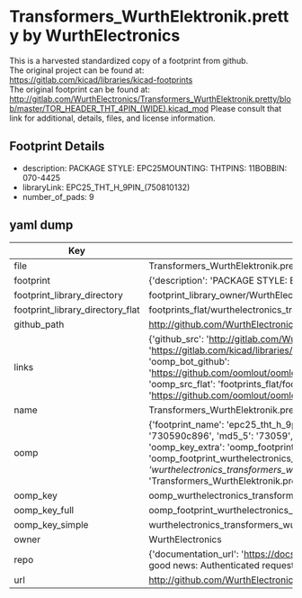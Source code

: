 # Transformers_WurthElektronik.pretty by WurthElectronics  
This is a harvested standardized copy of a footprint from github.  
The original project can be found at:  
https://gitlab.com/kicad/libraries/kicad-footprints  
The original footprint can be found at:
http://gitlab.com/WurthElectronics/Transformers_WurthElektronik.pretty/blob/master/TOR_HEADER_THT_4PIN_(WIDE).kicad_mod
Please consult that link for additional, details, files, and license information.  
## Footprint Details
* description: PACKAGE STYLE: EPC25MOUNTING: THTPINS: 11BOBBIN: 070-4425  
* libraryLink: EPC25_THT_H_9PIN_(750810132)  
* number_of_pads: 9  
## yaml dump  
| Key | Value |  
| --- | --- |  
| file | Transformers_WurthElektronik.pretty/EPC25_THT_H_9PIN_(750810132).kicad_mod |  
| footprint | {'description': 'PACKAGE STYLE: EPC25MOUNTING: THTPINS: 11BOBBIN: 070-4425', 'libraryLink': 'EPC25_THT_H_9PIN_(750810132)', 'number_of_pads': 9} |  
| footprint_library_directory | footprint_library_owner/WurthElectronics_Transformers_WurthElektronik.pretty |  
| footprint_library_directory_flat | footprints_flat/wurthelectronics_transformers_wurthelektronik_epc25_tht_h_9pin_(750810132)/working |  
| github_path | http://github.com/WurthElectronics/Transformers_WurthElektronik.pretty/blob/master/EPC25_THT_H_9PIN_(750810132).kicad_mod |  
| links | {'github_src': 'http://gitlab.com/WurthElectronics/Transformers_WurthElektronik.pretty/blob/master/TOR_HEADER_THT_4PIN_(WIDE).kicad_mod', 'github_src_repo': 'https://gitlab.com/kicad/libraries/kicad-footprints', 'oomp_bot': 'footprints/wurthelectronics_transformers_wurthelektronik_epc25_tht_h_9pin_(750810132)/working', 'oomp_bot_github': 'https://github.com/oomlout/oomlout_oomp_footprint_bot/tree/main/footprints/wurthelectronics_transformers_wurthelektronik_epc25_tht_h_9pin_(750810132)/working', 'oomp_src_flat': 'footprints_flat/footprints_flat/wurthelectronics_transformers_wurthelektronik_epc25_tht_h_9pin_(750810132)/working', 'oomp_src_flat_github': 'https://github.com/oomlout/oomlout_oomp_footprint_src/tree/main/footprints_flat/wurthelectronics_transformers_wurthelektronik_epc25_tht_h_9pin_(750810132)/working'} |  
| name | Transformers_WurthElektronik.pretty |  
| oomp | {'footprint_name': 'epc25_tht_h_9pin_(750810132)', 'library_name': 'transformers_wurthelektronik', 'md5': '730590c8961c13ba8a541a7a967976a2', 'md5_10': '730590c896', 'md5_5': '73059', 'md5_6': '730590', 'oomp_key': 'oomp_wurthelectronics_transformers_wurthelektronik_epc25_tht_h_9pin_(750810132)', 'oomp_key_extra': 'oomp_footprint_wurthelectronics_transformers_wurthelektronik_epc25_tht_h_9pin_(750810132)', 'oomp_key_full': 'oomp_footprint_wurthelectronics_transformers_wurthelektronik_epc25_tht_h_9pin_(750810132)_730590', 'oomp_key_simple': 'wurthelectronics_transformers_wurthelektronik_epc25_tht_h_9pin_(750810132)', 'original_filename': 'Transformers_WurthElektronik.pretty/EPC25_THT_H_9PIN_(750810132).kicad_mod', 'owner_name': 'wurthelectronics'} |  
| oomp_key | oomp_wurthelectronics_transformers_wurthelektronik_epc25_tht_h_9pin_(750810132) |  
| oomp_key_full | oomp_footprint_wurthelectronics_transformers_wurthelektronik_epc25_tht_h_9pin_(750810132) |  
| oomp_key_simple | wurthelectronics_transformers_wurthelektronik_epc25_tht_h_9pin_(750810132) |  
| owner | WurthElectronics |  
| repo | {'documentation_url': 'https://docs.github.com/rest/overview/resources-in-the-rest-api#rate-limiting', 'message': "API rate limit exceeded for 84.66.173.59. (But here's the good news: Authenticated requests get a higher rate limit. Check out the documentation for more details.)"} |  
| url | http://github.com/WurthElectronics/Transformers_WurthElektronik.pretty |  

